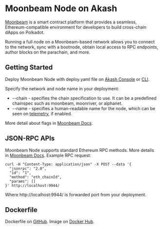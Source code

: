 # Moonbeam Node on Akash
[Moonbeam](https://moonbeam.network/) is a smart contract platform that provides a seamless, Ethereum-compatible environment for developers to build cross-chain dApps on Polkadot.

Running a full node on a Moonbeam-based network allows you to connect to the network, sync with a bootnode, obtain local access to RPC endpoints, author blocks on the parachain, and more.

## Getting Started
Deploy Moonbeam Node with deploy.yaml file on [Akash Console](https://console.akash.network/) or [CLI](https://akash.network/docs/deployments/akash-cli/overview/).

Specify the network and node name in your deployment:
- --chain - specifies the chain specification to use. It can be a predefined chainspec such as moonbeam, moonriver, or alphanet.
- --name - specifies a human-readable name for the node, which can be seen on [telemetry](https://telemetry.polkadot.io/), if enabled.

More detail about flags in [Moonbeam Docs](https://docs.moonbeam.network/node-operators/networks/run-a-node/flags/).

## JSON-RPC APIs
Moonbeam Node supports standard Ethereum RPC methods. More details in [Moonbeam Docs](https://docs.moonbeam.network/builders/ethereum/json-rpc/eth-rpc/).
Example RPC request:
```
curl -H "Content-Type: application/json" -X POST --data '{
  "jsonrpc": "2.0",
  "id": "1",
  "method": "eth_chainId",
  "params": []
}' http://localhost:9944/
```
Where http://localhost:9944/ is forwarded port from your deployment.

## Dockerfile
Dockerfile on [GitHub](https://github.com/moonbeam-foundation/moonbeam/blob/master/docker/moonbeam.Dockerfile). Image on [Docker Hub](https://hub.docker.com/layers/moonbeamfoundation/moonbeam/v0.39.0/images/sha256-c68f37d89986ea83d6fe9a392a849b0870547bac07d1d1f806f07d55311a147b?context=explore).
